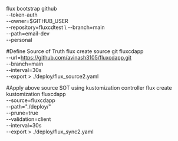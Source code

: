 flux bootstrap github \
--token-auth \
--owner=$GITHUB_USER \
--repository=fluxcdtest \ 
--branch=main \
--path=email-dev \
--personal


#Define Source of Truth
flux create source git fluxcdapp \
--url=https://github.com/avinash3105/fluxcdapp.git \
--branch=main \
--interval=30s \
--export > ./deploy/flux_source2.yaml

#Apply above source SOT using kustomization controller
flux create kustomization fluxcdapp \
--source=fluxcdapp \
--path="./deploy/" \
--prune=true \
--validation=client \
--interval=30s \
--export > ./deploy/flux_sync2.yaml